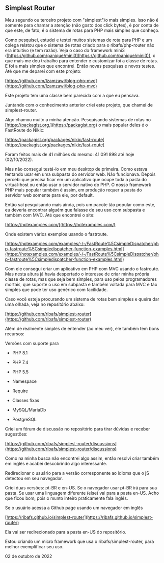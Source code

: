 ## Simplest Router

Meu segundo ou terceiro projeto com "simplest"/o mais simples. Isso não é somente para chamar a atenção (não gosto dos click bytes), é por conta de que este, de fato, é o sistema de rotas para PHP mais simples que conheço.

Como pesquisei, estudei e testei muitos sistemas de rota para PHP e um colega relatou que o sistema de rotas criado para o ribafs/php-router não era intuitivo (e tem razão). Veja o caso do framework mini3 ([https://github.com/panique/mini3](https://github.com/panique/mini3)), o que mais me deu trabalho para entender e customizar foi a classe de rotas. E foi a mais simples que encontrei. Então novas pesquisas e novos testes. Até que me deparei com este projeto:

[https://github.com/Izamzawi/blog-php-mvc](https://github.com/Izamzawi/blog-php-mvc)

Este projeto tem uma classe bem parecida com a que eu pensava.

Juntando com o conhecimento anterior criei este projeto, que chamei de simplest-router.

Algo chamou muito a minha atenção. Pesquisando sistemas de rotas no [https://packagist.org,](https://packagist.org) o mais popular deles é o FastRoute do Nikic:

[https://packagist.org/packages/nikic/fast-route](https://packagist.org/packages/nikic/fast-route)

Foram feitos mais de 41 milhões do mesmo: 41 091 898 até hoje (02/10/2022).

Mas não consegui testá-lo em meu desktop de primeira. Como estava tentando usar em uma subpasta do servidor web. Não funcionava. Depois percebi que precisa ficar em um aplicativo que ocupe toda a pasta do virtual-host ou então usar o servidor nativo do PHP. O nosso framework PHP mais popular também é assim, em produção requer a pasta do servidor web somente para ele, por default.

Então saí pesquisando mais ainda, pois um pacote tão popular como este, eu deveria encontrar alguém que falasse de seu uso com subpasta e também com MVC. Até que encontrei o site:

[https://hotexamples.com/](https://hotexamples.com/)

Onde existem vários exemplos usando o fastroute.

[https://hotexamples.com/examples/-/-/FastRoute%5CsimpleDispatcher/php-fastroute%5Csimpledispatcher-function-examples.html](https://hotexamples.com/examples/-/-/FastRoute%5CsimpleDispatcher/php-fastroute%5Csimpledispatcher-function-examples.html)

Com ele consegui criar um aplicativo em PHP com MVC usando o fastroute. Mas nesta altura já havia despertado o interesse de criar minha própria classe de rotas, mas que seja bem simples, para uso pelos programadores mortais, que suporte o uso em subpasta e também voltada para MVC e tão simples que pode ter uso genérico com facilidade.

Caso você esteja procurando um sistema de rotas bem simples e queira dar uma olhada, veja no repositório abaixo:

[https://github.com/ribafs/simplest-router](https://github.com/ribafs/simplest-router)

Além de realmente simples de entender (ao meu ver), ele também tem bons recursos:

Versões com suporte para

- PHP 8.1
- PHP 7.4
- PHP 5.5

- Namespace
- Require
- Classes fixas

- MySQL/MariaDb
- PostgreSQL

Criei um fórum de discussão no repositório para tirar dúvidas e receber sugestões:

[https://github.com/ribafs/simplest-router/discussions](https://github.com/ribafs/simplest-router/discussions)

Como na minha busca não encontrei algo assim, então resolvi criar também em inglês e acabei descobrindo algo interessante.

Redirecionar o usuário para a versão corresponente ao idioma que o jS detectou em seu navegador.

Criei duas versões: pt-BR e en-US. Se o navegador usar pt-BR irá para sua pasta. Se usar uma linguagem diferente (else) vai para a pasta en-US. Acho que ficou bom, pois o munto inteiro praticamente fala inglês.

Se o usuário acessa a Github page usando um navegador em inglês

[https://ribafs.github.io/simplest-router](https://ribafs.github.io/simplest-router)

Ela vai ser redirecionado para a pasta en-US do repositório.

Estou criando um micro framework que usa o ribafs/simplest-router, para melhor exemplificar seu uso.

02 de outubro de 2022


